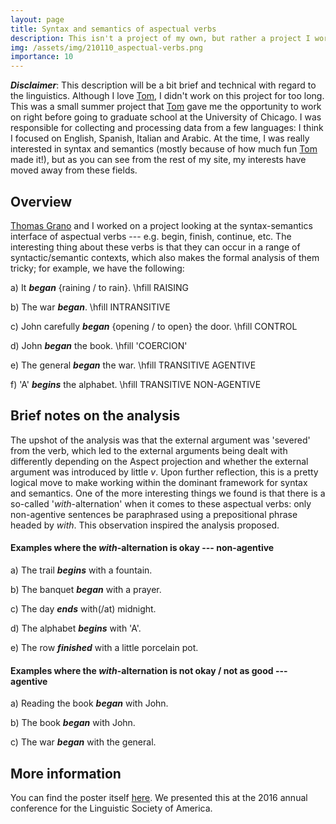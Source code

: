 ```yaml
---
layout: page
title: Syntax and semantics of aspectual verbs
description: This isn't a project of my own, but rather a project I worked on with Thomas Grano while I was an undergraduate student at Indiana University.
img: /assets/img/210110_aspectual-verbs.png
importance: 10
---
```


***Disclaimer***: This description will be a bit brief and technical with regard to the linguistics. Although I love [Tom](https://sites.google.com/site/tgrano/), I didn't work on this project for too long. This was a small summer project that [Tom](https://sites.google.com/site/tgrano/) gave me the opportunity to work on right before going to graduate school at the University of Chicago. I was responsible for collecting and processing data from a few languages: I think I focused on English, Spanish, Italian and Arabic. At the time, I was really interested in syntax and semantics (mostly because of how much fun [Tom](https://sites.google.com/site/tgrano/) made it!), but as you can see from the rest of my site, my interests have moved away from these fields.

## Overview

[Thomas Grano](https://sites.google.com/site/tgrano/) and I worked on a project looking at the syntax-semantics interface of aspectual verbs --- e.g. begin, finish, continue, etc. The interesting thing about these verbs is that they can occur in a range of syntactic/semantic contexts, which also makes the formal analysis of them tricky; for example, we have the following:

a) It ***began*** {raining / to rain}. \hfill RAISING

b) The war ***began***. \hfill INTRANSITIVE

c) John carefully ***began*** {opening / to open} the door. \hfill CONTROL

d) John ***began*** the book. \hfill 'COERCION'

e) The general ***began*** the war. \hfill TRANSITIVE AGENTIVE

f) 'A' ***begins*** the alphabet. \hfill TRANSITIVE NON-AGENTIVE


## Brief notes on the analysis

The upshot of the analysis was that the external argument was 'severed' from the verb, which led to the external arguments being dealt with differently depending on the Aspect projection and whether the external argument was introduced by little *v*. Upon further reflection, this is a pretty logical move to make working within the dominant framework for syntax and semantics. One of the more interesting things we found is that there is a so-called '*with*-alternation' when it comes to these aspectual verbs: only non-agentive sentences be paraphrased using a prepositional phrase headed by *with*. This observation inspired the analysis proposed.

#### Examples where the *with*-alternation is okay --- non-agentive

a) The trail ***begins*** with a fountain.

b) The banquet ***began*** with a prayer.

c) The day ***ends*** with(/at) midnight.

d) The alphabet ***begins*** with 'A'.

e) The row ***finished*** with a little porcelain pot.



#### Examples where the *with*-alternation is not okay / not as good --- agentive

a) Reading the book ***began*** with John.

b) The book ***began*** with John.

c) The war ***began*** with the general.


## More information

You can find the poster itself <a href= "{{ '/assets/pdf/LSA2016poster.pdf' | relative_url }}">here</a>. We presented this at the 2016 annual conference for the Linguistic Society of America.
